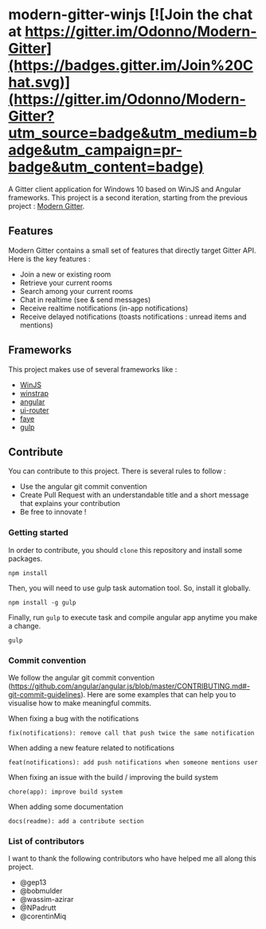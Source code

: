 # modern-gitter-winjs [![Join the chat at https://gitter.im/Odonno/Modern-Gitter](https://badges.gitter.im/Join%20Chat.svg)](https://gitter.im/Odonno/Modern-Gitter?utm_source=badge&utm_medium=badge&utm_campaign=pr-badge&utm_content=badge)

A Gitter client application for Windows 10 based on WinJS and Angular frameworks.
This project is a second iteration, starting from the previous project : [Modern Gitter](https://github.com/Odonno/Modern-Gitter).

## Features

Modern Gitter contains a small set of features that directly target Gitter API. Here is the key features :

* Join a new or existing room
* Retrieve your current rooms
* Search among your current rooms
* Chat in realtime (see & send messages)
* Receive realtime notifications (in-app notifications)
* Receive delayed notifications (toasts notifications : unread items and mentions)

## Frameworks

This project makes use of several frameworks like : 

* [WinJS](https://github.com/winjs/winjs)
* [winstrap](https://github.com/winjs/winstrap)
* [angular](https://github.com/angular/angular)
* [ui-router](https://github.com/angular-ui/ui-router)
* [faye](https://github.com/faye/faye)
* [gulp](https://github.com/gulpjs/gulp)

## Contribute

You can contribute to this project. There is several rules to follow :

* Use the angular git commit convention
* Create Pull Request with an understandable title and a short message that explains your contribution
* Be free to innovate !

### Getting started

In order to contribute, you should `clone` this repository and install some packages.

    npm install
    
Then, you will need to use gulp task automation tool. So, install it globally.

    npm install -g gulp

Finally, run `gulp` to execute task and compile angular app anytime you make a change.

    gulp

### Commit convention

We follow the angular git commit convention (https://github.com/angular/angular.js/blob/master/CONTRIBUTING.md#-git-commit-guidelines).
Here are some examples that can help you to visualise how to make meaningful commits.

When fixing a bug with the notifications

    fix(notifications): remove call that push twice the same notification

When adding a new feature related to notifications

    feat(notifications): add push notifications when someone mentions user

When fixing an issue with the build / improving the build system

    chore(app): improve build system

When adding some documentation

    docs(readme): add a contribute section

### List of contributors

I want to thank the following contributors who have helped me all along this project.

* @gep13
* @bobmulder
* @wassim-azirar
* @NPadrutt
* @corentinMiq

